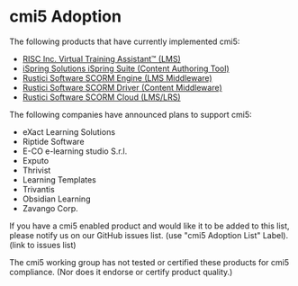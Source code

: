
# cmi5 Adoption

The following products that have currently implemented cmi5:

- [RISC Inc. Virtual Training Assistant™ (LMS)](http://risc-inc.com/)
- [iSpring Solutions iSpring Suite (Content Authoring Tool)](http://www.ispringsolutions.com/)
- [Rustici Software SCORM Engine (LMS Middleware)](http://scorm.com/scorm-solved/scorm-engine/)
- [Rustici Software SCORM Driver (Content Middleware)](http://scorm.com/scorm-solved/scorm-driver/driver-cmi5/)
- [Rustici Software SCORM Cloud (LMS/LRS)](http://scorm.com/scorm-solved/scorm-cloud-features/)

The following companies have announced plans to support cmi5:

- eXact Learning Solutions
- Riptide Software
- E-CO e-learning studio S.r.l.
- Exputo
- Thrivist
- Learning Templates
- Trivantis
- Obsidian Learning
- Zavango Corp.

If you have a cmi5 enabled product and would like it to be added to this list, please notify us on our GitHub issues list. (use &quot;cmi5 Adoption List&quot; Label). (link to issues list)

The cmi5 working group has not tested or certified these products for cmi5 compliance.  (Nor does it endorse or certify product quality.)
